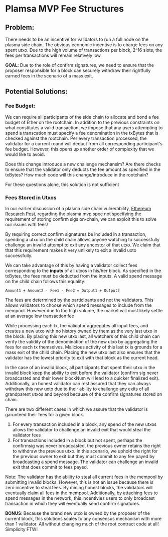 # Plamsa MVP Fee Structures

## Problem:
There needs to be an incentive for validators to run a full node on the plasma side chain. The obvious economic incentive is to charge fees on any spent utxo. Due to the high volume of transactions per block, 2^16 slots, the fees per transactions will remain relatively low.

**GOAL**: Due to the role of confirm signatures, we need to ensure that the proposer responsible for a block can securely withdraw their rightfully earned fees in the scenario of a mass exit.  

## Potential Solutions:

### Fee Budget:
We can require all participants of the side chain to allocate and bond a fee budget of Ether on the rootchain. In addition to the previous constraints on what constitutes a valid transaction, we impose that any users attempting to spend a transcation must specify a fee denomination in the txBytes that is checked against the rootchain. Per every transaction processed, the validator for a current round will deduct from all corresponding participant's fee budget. However, this opens up another order of complexity that we would like to avoid.  

Does this change introduce a new challenge mechansim? Are there checks to ensure that the validator only deducts the fee amount as specified in the txBytes? How much code will this change/introduce in the rootchain?  

  For these questions alone, this solution is not sufficient


### Fees Stored in Utxos
In our earlier discussion of a plasma side chain vulnerability, [Ethereum Research Post](https://ethresear.ch/t/plasma-vulnerabiltity-sybil-txs-drained-contract/1654), regarding the plasma mvp spec not specifying the requirement of storing confirm sigs on-chain, we can exploit this to solve our issues with fees!  

By requiring correct confirm signatures be included in a transaction, spending a utxo on the child chain allows anyone watching to successfully challenge an invalid attempt to exit any ancestor of that utxo. We claim that that this requirement makes it very unlikely to exit a invalid uxto successfully.  

We can take advantage of this by having a validator collect fees corresponding to the **inputs** of all utxos in his/her block. As specified in the txBytes, the fees must be deducted from the inputs. A valid spend message on the child chain follows this equality:  

    Amount1 + Amount2 - Fee1 - Fee2 = Output1 + Output2  

The fees are determined by the participants and not the validators. This allows validators to choose which spend messages to include from the mempool. However due to the high volume, the market will most likely settle at an average low transaction fee  

While processing each tx, the validator aggregates all input fees, and creates a new utxo with no history owned by them as the very last utxo in the block. By placing this new utxo last, all watchers of this child chain can verify the validity of the denomination of the new utxo by aggregating the fees for each tx themselves. Malicious activity of this last tx is grounds for a mass exit of the child chain. Placing the new utxo last also ensures that the validator has the lowest priority to exit with that block as the current head.

In the case of an invalid block, all participants that spent their utxo in the invalid block keep the ability to exit before the validator (confirm sig never broadcasted and their lower blockNum will lead to a quicker finalized exit). Additionally, an honest validator can rest assured that they can always withdraw this new uxto due to their ability to challenge any exits of all grandparent utxos and beyond because of the confirm signatures stored on chain.

There are two different cases in which we assure that the validator is garunteed their fees for a given block.  
1. For every transaction included in a block, any spend of the new utxos allows the validator to challenge an invalid exit that would steal the validator fees
2. For transactions included in a block but not spent, perhaps the confirmsig was never broadcasted, the previous owner retains the right to withdraw the previous utxo. In this scenario, we uphold the right for the previous owner to exit but they must commit to any fee payed by broadcasting a spend message. The validator can challenge an invalid exit that does commit to fees payed.  

Note: The validator has the ability to steal all current fees in the mempool by submitting invalid blocks. However, this is not an issue because there is zero incentive to steal fees. By mining honest blocks, the validators will eventually claim all fees in the mempool. Additionally, by attaching fees to spend messages in the network, this incentivies users to only broadcast transaction in which they will eventually send confirm signatures.  

**BONUS**: Because the brand new utxo is owned by the proposer of the current block, this solutions scales to any consensus mechanism with more than 1 validator. All without changing much of the root contract code at all! Simplicity FTW!

